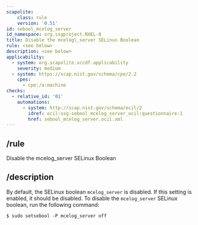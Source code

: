 ```yaml
---
scapolite:
    class: rule
    version: '0.51'
id: sebool_mcelog_server
id_namespace: org.ssgproject.RHEL-8
title: Disable the mcelog\_server SELinux Boolean
rule: <see below>
description: <see below>
applicability:
  - system: org.scapolite.xccdf.applicability
    severity: medium
  - system: https://scap.nist.gov/schema/cpe/2.2
    cpes:
      - cpe:/a:machine
checks:
  - relative_id: '01'
    automations:
      - system: http://scap.nist.gov/schema/ocil/2
        idref: ocil:ssg-sebool_mcelog_server_ocil:questionnaire:1
        href: sebool_mcelog_server.ocil.xml
---
```



## /rule

Disable the mcelog\_server SELinux Boolean

## /description

By
default, the SELinux boolean `mcelog_server` is disabled. If this
setting is enabled, it should be disabled. To disable the
`mcelog_server` SELinux boolean, run the following command:

``` 
$ sudo setsebool -P mcelog_server off
```
